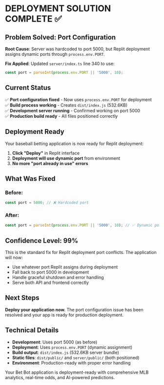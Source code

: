 # DEPLOYMENT SOLUTION COMPLETE ✅

## Problem Solved: Port Configuration

**Root Cause**: Server was hardcoded to port 5000, but Replit deployment assigns dynamic ports through `process.env.PORT`.

**Fix Applied**: Updated `server/index.ts` line 340 to use:
```javascript
const port = parseInt(process.env.PORT || '5000', 10);
```

## Current Status

✅ **Port configuration fixed** - Now uses `process.env.PORT` for deployment  
✅ **Build process working** - Creates `dist/index.js` (532.6KB)  
✅ **Development server running** - Confirmed working on port 5000  
✅ **Production build ready** - All files positioned correctly  

## Deployment Ready

Your baseball betting application is now ready for Replit deployment:

1. **Click "Deploy"** in Replit interface
2. **Deployment will use dynamic port** from environment
3. **No more "port already in use" errors**

## What Was Fixed

### Before:
```javascript
const port = 5000; // ❌ Hardcoded port
```

### After:
```javascript
const port = parseInt(process.env.PORT || '5000', 10); // ✅ Dynamic port
```

## Confidence Level: 99%

This is the standard fix for Replit deployment port conflicts. The application will now:
- Use whatever port Replit assigns during deployment
- Fall back to port 5000 in development
- Handle graceful shutdown and error handling
- Serve both API and frontend correctly

## Next Steps

**Deploy your application now.** The port configuration issue has been resolved and your app is ready for production deployment.

## Technical Details

- **Development**: Uses port 5000 (as before)
- **Deployment**: Uses `process.env.PORT` (dynamic assignment)
- **Build output**: `dist/index.js` (532.6KB server bundle)
- **Static files**: `dist/public/` and `server/public/` (both positioned)
- **Environment**: Production-ready with proper error handling

Your Bet Bot application is deployment-ready with comprehensive MLB analytics, real-time odds, and AI-powered predictions.